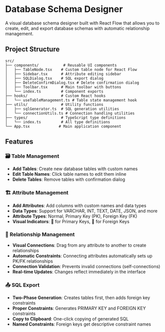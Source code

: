 # Database Schema Designer

A visual database schema designer built with React Flow that allows you to create, edit, and export database schemas with automatic relationship management.

## Project Structure

```
src/
├── components/           # Reusable UI components
│   ├── TableNode.tsx    # Custom table node for React Flow
│   ├── Sidebar.tsx      # Attribute editing sidebar
│   ├── SQLDialog.tsx    # SQL export dialog
│   ├── DeleteConfirmDialog.tsx # Delete confirmation dialog
│   ├── Toolbar.tsx      # Main toolbar with buttons
│   └── index.ts         # Component exports
├── hooks/               # Custom React hooks
│   └── useTableManagement.ts # Table state management hook
├── utils/               # Utility functions
│   ├── sqlGenerator.ts  # SQL generation utilities
│   └── connectionUtils.ts # Connection handling utilities
├── types/               # TypeScript type definitions
│   └── index.ts         # All type definitions
└── App.tsx             # Main application component
```

## Features

### 🗃️ Table Management
- **Add Tables**: Create new database tables with custom names
- **Edit Table Names**: Click table names to edit them inline
- **Delete Tables**: Remove tables with confirmation dialog

### 🏗️ Attribute Management
- **Add Attributes**: Add columns with custom names and data types
- **Data Types**: Support for VARCHAR, INT, TEXT, DATE, JSON, and more
- **Attribute Types**: Normal, Primary Key (PK), Foreign Key (FK)
- **Visual Indicators**: 🔑 for Primary Keys, 🔗 for Foreign Keys

### 🔗 Relationship Management
- **Visual Connections**: Drag from any attribute to another to create relationships
- **Automatic Constraints**: Connecting attributes automatically sets up PK/FK relationships
- **Connection Validation**: Prevents invalid connections (self-connections)
- **Real-time Updates**: Changes reflect immediately in the interface

### 📤 SQL Export
- **Two-Phase Generation**: Creates tables first, then adds foreign key constraints
- **Proper Constraints**: Generates PRIMARY KEY and FOREIGN KEY constraints
- **Copy to Clipboard**: One-click copying of generated SQL
- **Named Constraints**: Foreign keys get descriptive constraint names
